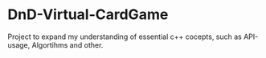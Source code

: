 # DnD-Virtual-CardGame
Project to expand my understanding of essential c++ cocepts, such as API-usage, Algortihms and other.
